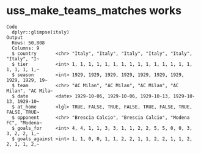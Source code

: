 # uss_make_teams_matches works

    Code
      dplyr::glimpse(italy)
    Output
      Rows: 50,808
      Columns: 9
      $ country       <chr> "Italy", "Italy", "Italy", "Italy", "Italy", "Italy", "I~
      $ tier          <int> 1, 1, 1, 1, 1, 1, 1, 1, 1, 1, 1, 1, 1, 1, 1, 1, 1, 1, 1,~
      $ season        <int> 1929, 1929, 1929, 1929, 1929, 1929, 1929, 1929, 1929, 19~
      $ team          <chr> "AC Milan", "AC Milan", "AC Milan", "AC Milan", "AC Mila~
      $ date          <date> 1929-10-06, 1929-10-06, 1929-10-13, 1929-10-13, 1929-10~
      $ at_home       <lgl> TRUE, FALSE, TRUE, FALSE, TRUE, FALSE, TRUE, FALSE, TRUE~
      $ opponent      <chr> "Brescia Calcio", "Brescia Calcio", "Modena FC", "Modena~
      $ goals_for     <int> 4, 4, 1, 1, 3, 3, 1, 1, 2, 2, 5, 5, 0, 0, 3, 3, 2, 2, 1,~
      $ goals_against <int> 1, 1, 0, 0, 1, 1, 2, 2, 1, 1, 2, 2, 1, 1, 2, 2, 1, 1, 2,~

